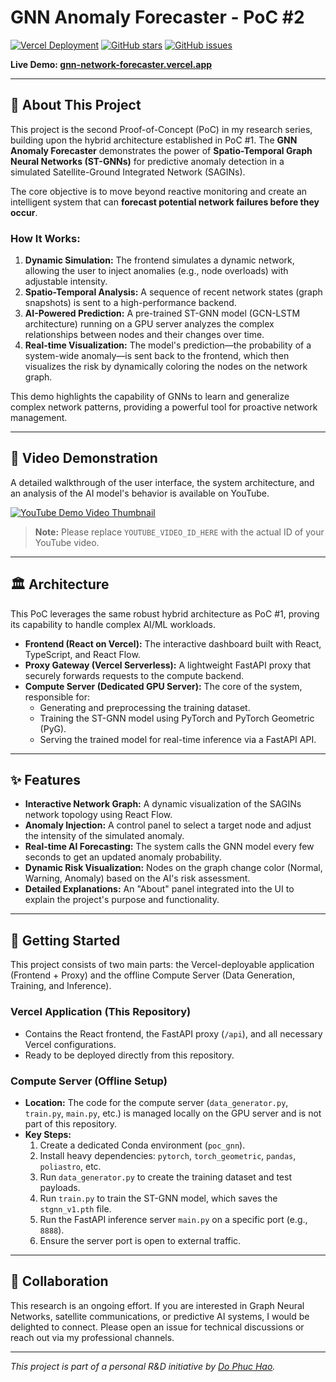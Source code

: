 # GNN Anomaly Forecaster - PoC #2

[![Vercel Deployment](https://img.shields.io/vercel/deployment/ailabteam/gnn-network-forecaster?style=for-the-badge&logo=vercel)](https://gnn-network-forecaster.vercel.app/)
[![GitHub stars](https://img.shields.io/github/stars/ailabteam/gnn-network-forecaster?style=for-the-badge&logo=github)](https://github.com/ailabteam/gnn-network-forecaster/stargazers)
[![GitHub issues](https://img.shields.io/github/issues/ailabteam/gnn-network-forecaster?style=for-the-badge&logo=github)](https://github.com/ailabteam/gnn-network-forecaster/issues)

**Live Demo: [gnn-network-forecaster.vercel.app](https://gnn-network-forecaster.vercel.app/)**

---

## 🧠 About This Project

This project is the second Proof-of-Concept (PoC) in my research series, building upon the hybrid architecture established in PoC #1. The **GNN Anomaly Forecaster** demonstrates the power of **Spatio-Temporal Graph Neural Networks (ST-GNNs)** for predictive anomaly detection in a simulated Satellite-Ground Integrated Network (SAGINs).

The core objective is to move beyond reactive monitoring and create an intelligent system that can **forecast potential network failures before they occur**.

### How It Works:
1.  **Dynamic Simulation:** The frontend simulates a dynamic network, allowing the user to inject anomalies (e.g., node overloads) with adjustable intensity.
2.  **Spatio-Temporal Analysis:** A sequence of recent network states (graph snapshots) is sent to a high-performance backend.
3.  **AI-Powered Prediction:** A pre-trained ST-GNN model (GCN-LSTM architecture) running on a GPU server analyzes the complex relationships between nodes and their changes over time.
4.  **Real-time Visualization:** The model's prediction—the probability of a system-wide anomaly—is sent back to the frontend, which then visualizes the risk by dynamically coloring the nodes on the network graph.

This demo highlights the capability of GNNs to learn and generalize complex network patterns, providing a powerful tool for proactive network management.

---

## 🎥 Video Demonstration

A detailed walkthrough of the user interface, the system architecture, and an analysis of the AI model's behavior is available on YouTube.

[![YouTube Demo Video Thumbnail](https://img.youtube.com/vi/YOUTUBE_VIDEO_ID_HERE/0.jpg)](https://www.youtube.com/watch?v=YOUTUBE_VIDEO_ID_HERE)

> **Note:** Please replace `YOUTUBE_VIDEO_ID_HERE` with the actual ID of your YouTube video.

---

## 🏛️ Architecture

This PoC leverages the same robust hybrid architecture as PoC #1, proving its capability to handle complex AI/ML workloads.

-   **Frontend (React on Vercel):** The interactive dashboard built with React, TypeScript, and React Flow.
-   **Proxy Gateway (Vercel Serverless):** A lightweight FastAPI proxy that securely forwards requests to the compute backend.
-   **Compute Server (Dedicated GPU Server):** The core of the system, responsible for:
    -   Generating and preprocessing the training dataset.
    -   Training the ST-GNN model using PyTorch and PyTorch Geometric (PyG).
    -   Serving the trained model for real-time inference via a FastAPI API.

---

## ✨ Features

-   **Interactive Network Graph:** A dynamic visualization of the SAGINs network topology using React Flow.
-   **Anomaly Injection:** A control panel to select a target node and adjust the intensity of the simulated anomaly.
-   **Real-time AI Forecasting:** The system calls the GNN model every few seconds to get an updated anomaly probability.
-   **Dynamic Risk Visualization:** Nodes on the graph change color (Normal, Warning, Anomaly) based on the AI's risk assessment.
-   **Detailed Explanations:** An "About" panel integrated into the UI to explain the project's purpose and functionality.

---

## 🚀 Getting Started

This project consists of two main parts: the Vercel-deployable application (Frontend + Proxy) and the offline Compute Server (Data Generation, Training, and Inference).

### Vercel Application (This Repository)
-   Contains the React frontend, the FastAPI proxy (`/api`), and all necessary Vercel configurations.
-   Ready to be deployed directly from this repository.

### Compute Server (Offline Setup)
-   **Location:** The code for the compute server (`data_generator.py`, `train.py`, `main.py`, etc.) is managed locally on the GPU server and is not part of this repository.
-   **Key Steps:**
    1.  Create a dedicated Conda environment (`poc_gnn`).
    2.  Install heavy dependencies: `pytorch`, `torch_geometric`, `pandas`, `poliastro`, etc.
    3.  Run `data_generator.py` to create the training dataset and test payloads.
    4.  Run `train.py` to train the ST-GNN model, which saves the `stgnn_v1.pth` file.
    5.  Run the FastAPI inference server `main.py` on a specific port (e.g., `8888`).
    6.  Ensure the server port is open to external traffic.

---

## 🤝 Collaboration

This research is an ongoing effort. If you are interested in Graph Neural Networks, satellite communications, or predictive AI systems, I would be delighted to connect. Please open an issue for technical discussions or reach out via my professional channels.

---
_This project is part of a personal R&D initiative by [Do Phuc Hao](https://github.com/ailabteam)._
